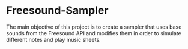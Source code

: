 # Freesound-Sampler
The main objective of this project is to create a sampler that uses base sounds  from the Freesound API and modifies them in order to simulate different notes and  play music sheets.

